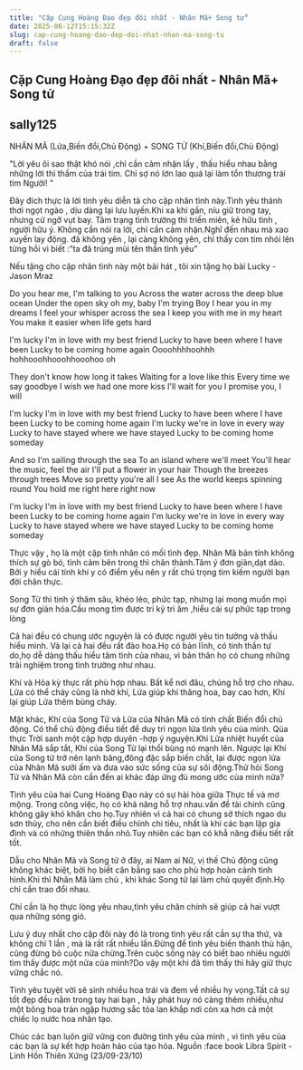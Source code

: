 ```yaml
---
title: "Cặp Cung Hoàng Đạo đẹp đôi nhất - Nhân Mã+ Song tử"
date: 2025-06-12T15:15:32Z
slug: cap-cung-hoang-dao-dep-doi-nhat-nhan-ma-song-tu
draft: false
---
```


## Cặp Cung Hoàng Đạo đẹp đôi nhất - Nhân Mã+ Song tử

## sally125

NHÂN MÃ (Lửa,Biến đổi,Chủ Động) + SONG TỬ (Khí,Biến đổi,Chủ Động)
 
"Lời yêu ôi sao thật khó nói ,chỉ cần cảm nhận lấy , thấu hiểu nhau bằng những lời thì thầm của trái tim. Chỉ sợ nó lớn lao quá lại làm tổn thương trái tim Người! " 
 
 Đây đích thực là lời tình yêu diễn tả cho cặp nhân tình này.Tình yêu thảnh thơi ngọt ngào , dịu dàng lại lưu luyến.Khi xa khi gần, níu giữ trong tay, nhưng cứ ngỡ vụt bay. Tâm trạng tình trường thì triền miên, kẻ hữu tình , người hữu ý. Không cần nói ra lời, chỉ cần cảm nhận.Nghĩ đến nhau mà xao xuyến lay động. đã không yên , lại càng không yên, chỉ thấy con tim nhói lên từng hồi vì biết :”ta đã trúng mùi tên thần tình yêu”
 
Nếu tặng cho cặp nhân tình này một bài hát , tôi xin tặng họ bài Lucky - Jason Mraz
 
Do you hear me,
I'm talking to you
Across the water across the deep blue ocean
Under the open sky oh my, baby I'm trying
Boy I hear you in my dreams
I feel your whisper across the sea
I keep you with me in my heart
You make it easier when life gets hard
 
I'm lucky I'm in love with my best friend
Lucky to have been where I have been
Lucky to be coming home again
Oooohhhhoohhh hohhooohhooohhooohoo oh
 
They don't know how long it takes
Waiting for a love like this
Every time we say goodbye
I wish we had one more kiss
I'll wait for you I promise you, I will
 
I'm lucky I'm in love with my best friend
Lucky to have been where I have been
Lucky to be coming home again
I'm lucky we're in love in every way
Lucky to have stayed where we have stayed
Lucky to be coming home someday
 
And so I'm sailing through the sea
To an island where we'll meet
You'll hear the music, feel the air
I'll put a flower in your hair
Though the breezes through trees
Move so pretty you're all I see
As the world keeps spinning round
You hold me right here right now
 
I'm lucky I'm in love with my best friend
Lucky to have been where I have been
Lucky to be coming home again
I'm lucky we're in love in every way
Lucky to have stayed where we have stayed
Lucky to be coming home someday
 
Thực vậy , họ là một cặp tình nhân có mối tình đẹp.
Nhân Mã bản tính không thích sự gò bó, tình cảm bên trong thì chân thành.Tâm ý đơn giản,dạt dào.
Bởi y hiểu cái tính khí y có điểm yếu nên y rất chú trọng tìm kiếm người bạn đời chân thực.
 
Song Tử thì tinh ý thâm sâu, khéo léo, phức tạp, nhưng lại mong muốn mọi sự đơn giản hóa.Cầu mong tìm được tri kỷ tri âm ,hiểu cái sự phức tạp trong lòng
 
Cả hai đều có chung ước nguyện là có được  người yêu tin tưởng và thấu hiểu mình. Vả lại cả hai đều rất đào hoa.Họ có bản lĩnh, có tinh thần tự do,họ dễ dàng thấu hiểu tâm tình của nhau, vì bản thân họ có chung những trãi nghiệm trong tình trường như nhau.
 
Khí và Hỏa kỳ thực rất phù hợp nhau. Bất kể nơi đâu, chúng hỗ trợ cho nhau. Lửa có thể cháy cũng là nhờ khí, Lửa giúp khí thăng hoa, bay cao hơn, Khí lại giúp Lửa thêm bùng cháy.
 
Mặt khác, Khí của Song Tử và Lửa của Nhân Mã có tính chất Biến đổi chủ động. Có thể chủ động điều tiết để duy trì ngọn lửa tình yêu của mình. Qủa thực Trời sanh một cặp hợp duyên -hợp ý nguyện.Khi Lửa nhiệt huyết của Nhân Mã sắp tắt, Khí của Song Tử lại thổi bùng nó mạnh lên. Ngược lại Khí của Song tử trở nên lạnh băng,đông đặc sắp biến chất, lại được ngọn lửa của Nhân Mã sưởi ấm và đưa vào sức sống của sự sôi động.Thử hỏi Song Tử và Nhân Mã còn cần đến ai khác đáp ứng đủ mong ước của mình nữa?
 

Tình yêu của hai Cung Hoàng Đạo này có sự hài hòa giữa Thực tế và mơ mộng. Trong công việc, họ có khả năng hỗ trợ nhau.vấn đề tài chính cũng không gây khó khăn cho họ.Tuy nhiên vì cả hai có chung sở thích ngao du sơn thủy, cho nên cần biết điều chỉnh chi tiêu, nhất là khi các bạn lập gia đình và có những thiên thần nhỏ.Tuy nhiên các bạn có khẳ năng điều tiết rất tốt.
 
Dẫu cho Nhân Mã và Song tử ở đây, ai Nam ai Nữ, vị thế Chủ động cũng không khác biệt, bởi họ biết cân bằng sao cho phù hợp hoàn cảnh tình hình.Khi thì Nhân Mã làm chủ , khi khác Song tử lại làm chủ quyết định.Họ chỉ cần trao đổi nhau.
 
 Chỉ cần là họ thực lòng yêu nhau,tình yêu chân chính sẽ giúp cả hai vượt qua những sóng gió.

Lưu ý duy nhất cho cặp đôi này đó là trong tình yêu rất cần sự tha thứ, và không chỉ 1 lần , mà là rất rất nhiều lần.Đừng để tình yêu biến thành thù hận, cũng đừng bỏ cuộc nữa chừng.Trên cuộc sống này có biết bao nhiêu người tìm thấy được một nửa của mình?Do vậy một khi đã tìm thấy thì hãy giữ thực vững chắc nó.
 
Tình yêu tuyệt vời sẽ sinh nhiều hoa trái và đem về nhiều hy vọng.Tất cả sự tốt đẹp đều nằm trong tay hai bạn , hãy phát huy nó càng thêm nhiều,như một bông hoa tràn ngập hương sắc tỏa lan khắp nơi còn xa hơn cả một chiếc lọ nước hoa nhân tạo. 
 
Chúc các bạn luôn giữ vững con đường tình yêu của mình , vì tình yêu của các bạn là sự kết hợp hoàn hảo của tạo hóa.
 Nguồn :face book Libra Spirit - Linh Hồn Thiên Xứng (23/09-23/10)